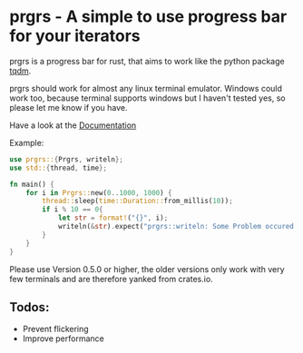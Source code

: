 # prgrs - A simple to use progress bar for your iterators
prgrs is a progress bar for rust, that aims to work like the python package [tqdm](https://github.com/tqdm/tqdm).

prgrs should work for almost any linux terminal emulator. Windows could work too, because terminal supports windows but I haven't tested yes, so please let me know if you have.

Have a look at the [Documentation](https://docs.rs/prgrs)

Example:
```rust
use prgrs::{Prgrs, writeln};
use std::{thread, time};

fn main() {
    for i in Prgrs::new(0..1000, 1000) {
        thread::sleep(time::Duration::from_millis(10));
        if i % 10 == 0{
            let str = format!("{}", i);
            writeln(&str).expect("prgrs::writeln: Some Problem occured while trying to print");
        }
    }
}
```

Please use Version 0.5.0 or higher, the older versions only work with very few terminals and are therefore yanked from crates.io.

## Todos:
- Prevent flickering
- Improve performance
